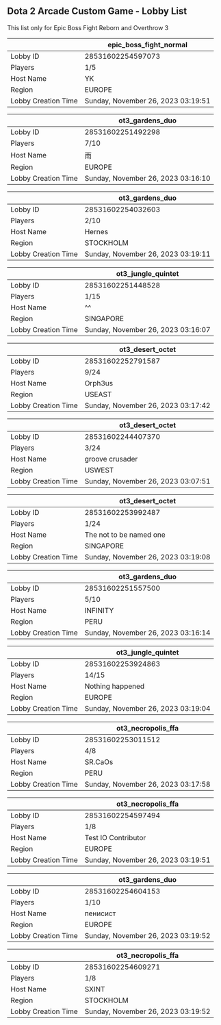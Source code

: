 ## Dota 2 Arcade Custom Game - Lobby List

This list only for Epic Boss Fight Reborn and Overthrow 3

|  | epic_boss_fight_normal |
| ------ | ------ |
| Lobby ID | 28531602254597073 |
| Players | 1/5 |
| Host Name | YK |
| Region | EUROPE |
| Lobby Creation Time | Sunday, November 26, 2023 03:19:51 |


|  | ot3_gardens_duo |
| ------ | ------ |
| Lobby ID | 28531602251492298 |
| Players | 7/10 |
| Host Name | 雨 |
| Region | EUROPE |
| Lobby Creation Time | Sunday, November 26, 2023 03:16:10 |


|  | ot3_gardens_duo |
| ------ | ------ |
| Lobby ID | 28531602254032603 |
| Players | 2/10 |
| Host Name | Hernes |
| Region | STOCKHOLM |
| Lobby Creation Time | Sunday, November 26, 2023 03:19:11 |


|  | ot3_jungle_quintet |
| ------ | ------ |
| Lobby ID | 28531602251448528 |
| Players | 1/15 |
| Host Name | ^^ |
| Region | SINGAPORE |
| Lobby Creation Time | Sunday, November 26, 2023 03:16:07 |


|  | ot3_desert_octet |
| ------ | ------ |
| Lobby ID | 28531602252791587 |
| Players | 9/24 |
| Host Name | Orph3us |
| Region | USEAST |
| Lobby Creation Time | Sunday, November 26, 2023 03:17:42 |


|  | ot3_desert_octet |
| ------ | ------ |
| Lobby ID | 28531602244407370 |
| Players | 3/24 |
| Host Name | groove crusader |
| Region | USWEST |
| Lobby Creation Time | Sunday, November 26, 2023 03:07:51 |


|  | ot3_desert_octet |
| ------ | ------ |
| Lobby ID | 28531602253992487 |
| Players | 1/24 |
| Host Name | The not to be named one |
| Region | SINGAPORE |
| Lobby Creation Time | Sunday, November 26, 2023 03:19:08 |


|  | ot3_gardens_duo |
| ------ | ------ |
| Lobby ID | 28531602251557500 |
| Players | 5/10 |
| Host Name | INFINITY |
| Region | PERU |
| Lobby Creation Time | Sunday, November 26, 2023 03:16:14 |


|  | ot3_jungle_quintet |
| ------ | ------ |
| Lobby ID | 28531602253924863 |
| Players | 14/15 |
| Host Name | Nothing happened |
| Region | EUROPE |
| Lobby Creation Time | Sunday, November 26, 2023 03:19:04 |


|  | ot3_necropolis_ffa |
| ------ | ------ |
| Lobby ID | 28531602253011512 |
| Players | 4/8 |
| Host Name | SR.CaOs |
| Region | PERU |
| Lobby Creation Time | Sunday, November 26, 2023 03:17:58 |


|  | ot3_necropolis_ffa |
| ------ | ------ |
| Lobby ID | 28531602254597494 |
| Players | 1/8 |
| Host Name | Test IO Contributor |
| Region | EUROPE |
| Lobby Creation Time | Sunday, November 26, 2023 03:19:51 |


|  | ot3_gardens_duo |
| ------ | ------ |
| Lobby ID | 28531602254604153 |
| Players | 1/10 |
| Host Name | пенисист |
| Region | EUROPE |
| Lobby Creation Time | Sunday, November 26, 2023 03:19:52 |


|  | ot3_necropolis_ffa |
| ------ | ------ |
| Lobby ID | 28531602254609271 |
| Players | 1/8 |
| Host Name | SXINT |
| Region | STOCKHOLM |
| Lobby Creation Time | Sunday, November 26, 2023 03:19:52 |


